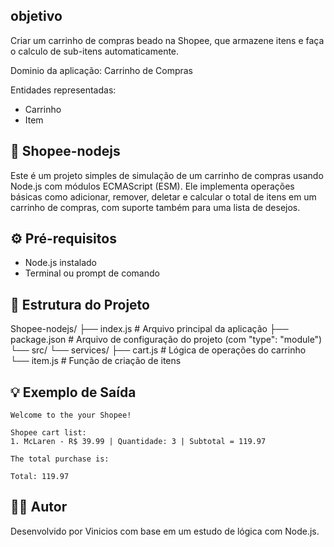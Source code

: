 ## objetivo

Criar um carrinho de compras beado na Shopee, que armazene itens e faça o calculo de sub-itens automaticamente.

Dominio da aplicação: Carrinho de Compras

Entidades representadas: 
- Carrinho
- Item

## 🛒 Shopee-nodejs
Este é um projeto simples de simulação de um carrinho de compras usando Node.js com módulos ECMAScript (ESM). Ele implementa operações básicas como adicionar, remover, deletar e calcular o total de itens em um carrinho de compras, com suporte também para uma lista de desejos.

## ⚙️ Pré-requisitos
- Node.js instalado
- Terminal ou prompt de comando

## 📁 Estrutura do Projeto
Shopee-nodejs/
├── index.js                   # Arquivo principal da aplicação
├── package.json               # Arquivo de configuração do projeto (com "type": "module")
└── src/
    └── services/
        ├── cart.js            # Lógica de operações do carrinho
        └── item.js            # Função de criação de itens

## 💡 Exemplo de Saída
```
Welcome to the your Shopee!

Shopee cart list:
1. McLaren - R$ 39.99 | Quantidade: 3 | Subtotal = 119.97

The total purchase is:

Total: 119.97
```
## 🧑‍💻 Autor
Desenvolvido por Vinicios com base em um estudo de lógica com Node.js.